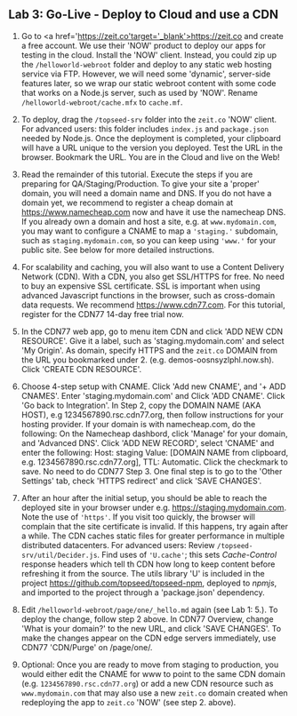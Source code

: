 ## Lab 3: Go-Live - Deploy to Cloud and use a CDN

1. Go to <a href='https://zeit.co'target='_blank'>https://zeit.co</a> and create a free account. We use their 'NOW' product to deploy our apps for testing in the cloud. Install the 'NOW' client.
Instead, you could zip up the `/helloworld-webroot` folder and deploy to any
static web hosting service via FTP. However, we will need some 'dynamic', server-side features later, so we wrap our static webroot content with some code that works on a Node.js server, such as used by 'NOW'.
Rename `/helloworld-webroot/cache.mfx` to `cache.mf`.

2. To deploy, drag the `/topseed-srv` folder into the `zeit.co` 'NOW' client. For advanced users: this folder includes `index.js` and `package.json` needed by Node.js.
Once the deployment is completed, your clipboard will have a URL unique to the version you deployed. Test the URL in the browser. Bookmark the URL. You are in the Cloud and live on the Web!

3. Read the remainder of this tutorial. Execute the steps if you are preparing for QA/Staging/Production. To give your site a 'proper' domain, you will need a domain name and DNS. If you do not have a domain yet, we recommend to register a cheap domain at <a href='https://www.namecheap.com/' target='_blank'>https://www.namecheap.com</a> now and have it use the namecheap DNS.
If you already own a domain and host a site, e.g. at `www.mydomain.com`, you may want to configure a CNAME to map a `'staging.'` subdomain, such as `staging.mydomain.com`, so you can keep using `'www.'` for your public site. See below for more detailed instructions. 

4. For scalability and caching, you will also want to use a Content Delivery Network (CDN). With a CDN, you also get SSL/HTTPS for free. No need to buy an expensive SSL certificate. SSL is important when using advanced Javascript functions in the browser, such as cross-domain data requests. We recommend <a href='https://www.cdn77.com' target='_blank'>https://www.cdn77.com</a>. For this tutorial, register for the CDN77 14-day free trial now.

5. In the CDN77 web app, go to menu item CDN and click 'ADD NEW CDN RESOURCE'. Give it a label, such as 'staging.mydomain.com' and select 'My Origin'. As domain, specify HTTPS and the `zeit.co` DOMAIN from the URL you bookmarked under 2. (e.g. demos-oosnsyzlphl.now.sh). Click 'CREATE CDN RESOURCE'.

6. Choose 4-step setup with CNAME. Click 'Add new CNAME', and '+ ADD CNAMES'. Enter 'staging.mydomain.com' and Click 'ADD CNAME'. Click 'Go back to Integration'. In Step 2, copy the DOMAIN NAME (AKA HOST), e.g 1234567890.rsc.cdn77.org, then follow instructions for your hosting provider. If your domain is with namecheap.com, do the following:
On the Namecheap dashbord, click 'Manage' for your domain, and 'Advanced DNS'. Click 'ADD NEW RECORD', select 'CNAME' and enter the following: Host: staging Value: [DOMAIN NAME from clipboard, e.g. 1234567890.rsc.cdn77.org], TTL: Automatic. Click the checkmark to save. No need to do CDN77 Step 3. One final step is to go to the 'Other Settings' tab, check 'HTTPS redirect' and click 'SAVE CHANGES'.

7. After an hour after the initial setup, you should be able to reach the deployed site in your browser under e.g. <a href='https://staging.mydomain.com' target='_blank'>https://staging.mydomain.com</a>. Note the use of `'https'`. If you visit too quickly, the browser will complain that the site certificate is invalid. If this happens, try again after a while. The CDN caches static files for greater performance in multiple distributed datacenters. For advanced users: Review `/topseed-srv/util/Decider.js`. Find uses of `'U.cache'`; this sets _Cache-Control_ response headers which tell th CDN how long to keep content before refreshing it from the source. The utils library 'U' is included in the project https://github.com/topseed/topseed-npm, deployed to _npmjs_, and imported to the project through a 'package.json' dependency. 

8. Edit `/helloworld-webroot/page/one/_hello.md` again (see Lab 1: 5.). To deploy the change, follow step 2 above. In CDN77 Overview, change 'What is your domain?' to the new URL, and click 'SAVE CHANGES'. To make the changes appear on the CDN edge servers immediately, use CDN77 'CDN/Purge' on /page/one/.

9. Optional: Once you are ready to move from staging to production, you would either edit the CNAME for www to point to the same CDN domain (e.g. `1234567890.rsc.cdn77.org`) or add a new CDN resource such as `www.mydomain.com` that may also use a new `zeit.co` domain created when redeploying the app to `zeit.co` 'NOW' (see step 2. above).

